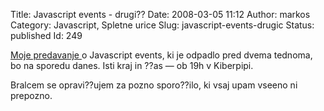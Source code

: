 Title: Javascript events - drugi??
Date: 2008-03-05 11:12
Author: markos
Category: Javascript, Spletne urice
Slug: javascript-events-drugic
Status: published
Id: 249

<html>
 <body>
  <div>
   <p>
    <a href="javascript-events.html" title="Prejšnja najava">
     Moje predavanje
    </a>
    o Javascript events, ki je odpadlo pred dvema tednoma, bo na sporedu danes. Isti kraj in ??as — ob 19h v Kiberpipi.
   </p>
   <p>
    Bralcem se opravi??ujem za pozno sporo??ilo, ki vsaj upam vseeno ni prepozno.
   </p>
  </div>
 </body>
</html>
